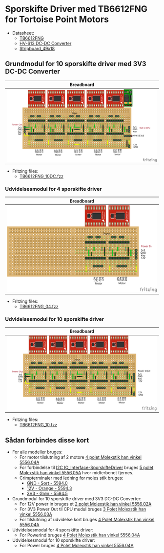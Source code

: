 # Sporskifte Driver med TB6612FNG for Tortoise Point Motors

* Datasheet:
  * [TB6612FNG](https://www.sparkfun.com/datasheets/Robotics/TB6612FNG.pdf)
  * [HV-613 DC-DC Converter](https://www.sigmaelectronica.net/producto/hw-613/)
  * [Stripboard_49x18](../Stripboard/README.md)
  
## Grundmodul for 10 sporskifte driver med 3V3 DC-DC Converter

|Breadboard|
|:---:|
|![Breadboard](./TB6612FNG_10DC_bb.png)|

* Fritzing files:
  * [TB6612FNG_10DC.fzz](./TB6612FNG_10DC.fzz)

### Udvidelsesmodul for 4 sporskifte driver

|Breadboard|
|:---:|
|![Breadboard](./TB6612FNG_04_bb.png)|

* Fritzing files:
  * [TB6612FNG_04.fzz](./TB6612FNG_04.fzz)

### Udvidelsesmodul for 10 sporskifte driver

|Breadboard|
|:---:|
|![Breadboard](./TB6612FNG_10_bb.png)|

* Fritzing files:
  * [TB6612FNG_10.fzz](./TB6612FNG_10.fzz)

## Sådan forbindes disse kort

* For alle modeller bruges:
  * For motor tilslutning af 2 motore [4 polet Molexstik han vinkel 5556.04A](https://el-supply.dk/shop/282-molexstik-han-vinkel/63950-4pl-pinraekke-mflig-vinkel-mod-254/)
  * For forbindelse til [I2C IO_Interface-SporskifteDriver](../I2C%20IO_Interface/README.md) bruges [5 polet Molexstik han vinkel 5556.05A](https://el-supply.dk/shop/282-molexstik-han-vinkel/63952-5pl-pinraekke-mflig-vinkel-mod-254/) hvor midterbenet fjernes.
  * Crimpterminaler med ledning for moles stik bruges:
    * [GND - Sort - 5594.0](https://el-supply.dk/shop/280-crimpterminaler-med-ledning/64095-ledning-med-crimpterminal-30cm-sort/)
    * [12V - Orange - 5594.3](https://el-supply.dk/shop/280-crimpterminaler-med-ledning/64098-ledning-med-crimpterminal-30cm-orange/)
    * [3V3 - Grøn - 5594.5](https://el-supply.dk/shop/280-crimpterminaler-med-ledning/64100-ledning-med-crimpterminal-30cm-groen/)
* Grundmodul for 10 sporskifte driver med 3V3 DC-DC Converter:
  * For 12V power in  bruges et [2 polet Molexstik han vinkel 5556.02A](https://el-supply.dk/shop/282-molexstik-han-vinkel/63945-2pl-pinraekke-mflig-vinkel-mod-254/)
  * For 3V3 Power Out til CPU mudul bruges [3 Polet Molexstik han vinkel 5556.03A](https://el-supply.dk/shop/282-molexstik-han-vinkel/63948-3pl-pinraekke-mflig-vinkel-mod-254/)
  * For tilslutning af udvidelse kort bruges [4 Polet Molexstik han vinkel 5556.04A](https://el-supply.dk/shop/282-molexstik-han-vinkel/63950-4pl-pinraekke-mflig-vinkel-mod-254/)
* Udvidelsesmodul for 4 sporskifte driver:
  * For PowerInd bruges [4 Polet Molexstik han vinkel 5556.04A](https://el-supply.dk/shop/282-molexstik-han-vinkel/63950-4pl-pinraekke-mflig-vinkel-mod-254/)
* Udvidelsesmodul for 10 sporskifte driver:
  * For Power bruges [4 Polet Molexstik han vinkel 5556.04A](https://el-supply.dk/shop/282-molexstik-han-vinkel/63950-4pl-pinraekke-mflig-vinkel-mod-254/)
